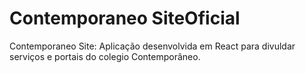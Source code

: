 # Contemporaneo SiteOficial
 Contemporaneo Site: Aplicação desenvolvida em React para divuldar serviços e portais do colegio Contemporâneo.
